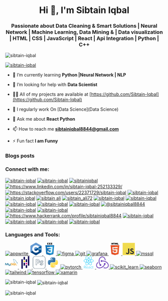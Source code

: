 <h1 align="center">Hi 👋, I'm Sibtain Iqbal</h1>
<h3 align="center">Passionate about Data Cleaning & Smart Solutions | Neural Network | Machine Learning, Data Mining & | Data visualization | HTML | CSS | JavaScript | React | Api Integration | Python | C++</h3>

<p align="left"> <img src="https://komarev.com/ghpvc/?username=sibtain-iqbal&label=Profile%20views&color=0e75b6&style=flat" alt="sibtain-iqbal" /> </p>

<p align="left"> <a href="https://github.com/ryo-ma/github-profile-trophy"><img src="https://github-profile-trophy.vercel.app/?username=sibtain-iqbal" alt="sibtain-iqbal" /></a> </p>

- 🌱 I’m currently learning **Python |Neural Network | NLP**

- 🤝 I’m looking for help with **Data Scientist**

- 👨‍💻 All of my projects are available at [https://github.com/Sibtain-Iqbal](https://github.com/Sibtain-Iqbal)

- 📝 I regularly work On [Data Science](Data Science)

- 💬 Ask me about **React Python**

- 📫 How to reach me **sibtainiqbal8844@gmail.com**

- ⚡ Fun fact **I am Funny**

### Blogs posts
<!-- BLOG-POST-LIST:START -->
<!-- BLOG-POST-LIST:END -->

<h3 align="left">Connect with me:</h3>
<p align="left">
<a href="https://codepen.io/sibtain-iqbal" target="blank"><img align="center" src="https://raw.githubusercontent.com/rahuldkjain/github-profile-readme-generator/master/src/images/icons/Social/codepen.svg" alt="sibtain-iqbal" height="30" width="40" /></a>
<a href="https://dev.to/sibtain-iqbal" target="blank"><img align="center" src="https://raw.githubusercontent.com/rahuldkjain/github-profile-readme-generator/master/src/images/icons/Social/devto.svg" alt="sibtain-iqbal" height="30" width="40" /></a>
<a href="https://twitter.com/sibtainiqbal" target="blank"><img align="center" src="https://raw.githubusercontent.com/rahuldkjain/github-profile-readme-generator/master/src/images/icons/Social/twitter.svg" alt="sibtainiqbal" height="30" width="40" /></a>
<a href="https://linkedin.com/in/https://www.linkedin.com/in/sibtain-iqbal-252133329/" target="blank"><img align="center" src="https://raw.githubusercontent.com/rahuldkjain/github-profile-readme-generator/master/src/images/icons/Social/linked-in-alt.svg" alt="https://www.linkedin.com/in/sibtain-iqbal-252133329/" height="30" width="40" /></a>
<a href="https://stackoverflow.com/users/https://stackoverflow.com/users/22371729/sibtain-iqbal" target="blank"><img align="center" src="https://raw.githubusercontent.com/rahuldkjain/github-profile-readme-generator/master/src/images/icons/Social/stack-overflow.svg" alt="https://stackoverflow.com/users/22371729/sibtain-iqbal" height="30" width="40" /></a>
<a href="https://codesandbox.com/sibtain-iqbal" target="blank"><img align="center" src="https://raw.githubusercontent.com/rahuldkjain/github-profile-readme-generator/master/src/images/icons/Social/codesandbox.svg" alt="sibtain-iqbal" height="30" width="40" /></a>
<a href="https://kaggle.com/sibtain iqbal" target="blank"><img align="center" src="https://raw.githubusercontent.com/rahuldkjain/github-profile-readme-generator/master/src/images/icons/Social/kaggle.svg" alt="sibtain iqbal" height="30" width="40" /></a>
<a href="https://fb.com/sibtain ali" target="blank"><img align="center" src="https://raw.githubusercontent.com/rahuldkjain/github-profile-readme-generator/master/src/images/icons/Social/facebook.svg" alt="sibtain ali" height="30" width="40" /></a>
<a href="https://instagram.com/sibtain_ali72" target="blank"><img align="center" src="https://raw.githubusercontent.com/rahuldkjain/github-profile-readme-generator/master/src/images/icons/Social/instagram.svg" alt="sibtain_ali72" height="30" width="40" /></a>
<a href="https://dribbble.com/sibtain-iqbal" target="blank"><img align="center" src="https://raw.githubusercontent.com/rahuldkjain/github-profile-readme-generator/master/src/images/icons/Social/dribbble.svg" alt="sibtain-iqbal" height="30" width="40" /></a>
<a href="https://www.behance.net/sibtain-iqbal" target="blank"><img align="center" src="https://raw.githubusercontent.com/rahuldkjain/github-profile-readme-generator/master/src/images/icons/Social/behance.svg" alt="sibtain-iqbal" height="30" width="40" /></a>
<a href="https://hashnode.com/sibtain-iqbal" target="blank"><img align="center" src="https://raw.githubusercontent.com/rahuldkjain/github-profile-readme-generator/master/src/images/icons/Social/hashnode.svg" alt="sibtain-iqbal" height="30" width="40" /></a>
<a href="https://www.youtube.com/c/sibtain-iqbal" target="blank"><img align="center" src="https://raw.githubusercontent.com/rahuldkjain/github-profile-readme-generator/master/src/images/icons/Social/youtube.svg" alt="sibtain-iqbal" height="30" width="40" /></a>
<a href="https://www.codechef.com/users/sibtain-iqbal" target="blank"><img align="center" src="https://cdn.jsdelivr.net/npm/simple-icons@3.1.0/icons/codechef.svg" alt="sibtain-iqbal" height="30" width="40" /></a>
<a href="https://www.hackerrank.com/@sibtainiqbal8844" target="blank"><img align="center" src="https://raw.githubusercontent.com/rahuldkjain/github-profile-readme-generator/master/src/images/icons/Social/hackerrank.svg" alt="@sibtainiqbal8844" height="30" width="40" /></a>
<a href="https://codeforces.com/profile/sibtain-iqbal" target="blank"><img align="center" src="https://raw.githubusercontent.com/rahuldkjain/github-profile-readme-generator/master/src/images/icons/Social/codeforces.svg" alt="sibtain-iqbal" height="30" width="40" /></a>
<a href="https://www.leetcode.com/sibtain-iqbal" target="blank"><img align="center" src="https://raw.githubusercontent.com/rahuldkjain/github-profile-readme-generator/master/src/images/icons/Social/leet-code.svg" alt="sibtain-iqbal" height="30" width="40" /></a>
<a href="https://www.hackerearth.com/https://www.hackerrank.com/profile/sibtainiqbal8844" target="blank"><img align="center" src="https://raw.githubusercontent.com/rahuldkjain/github-profile-readme-generator/master/src/images/icons/Social/hackerearth.svg" alt="https://www.hackerrank.com/profile/sibtainiqbal8844" height="30" width="40" /></a>
<a href="https://auth.geeksforgeeks.org/user/sibtain-iqbal" target="blank"><img align="center" src="https://raw.githubusercontent.com/rahuldkjain/github-profile-readme-generator/master/src/images/icons/Social/geeks-for-geeks.svg" alt="sibtain-iqbal" height="30" width="40" /></a>
<a href="https://www.topcoder.com/members/sibtain-iqbal" target="blank"><img align="center" src="https://raw.githubusercontent.com/rahuldkjain/github-profile-readme-generator/master/src/images/icons/Social/topcoder.svg" alt="sibtain-iqbal" height="30" width="40" /></a>
<a href="https://discord.gg/sibtain-iqbal" target="blank"><img align="center" src="https://raw.githubusercontent.com/rahuldkjain/github-profile-readme-generator/master/src/images/icons/Social/discord.svg" alt="sibtain-iqbal" height="30" width="40" /></a>
<a href="/sibtain-iqbal" target="blank"><img align="center" src="https://raw.githubusercontent.com/rahuldkjain/github-profile-readme-generator/master/src/images/icons/Social/rss.svg" alt="sibtain-iqbal" height="30" width="40" /></a>
</p>

<h3 align="left">Languages and Tools:</h3>
<p align="left"> <a href="https://appwrite.io" target="_blank" rel="noreferrer"> <img src="https://www.vectorlogo.zone/logos/appwriteio/appwriteio-icon.svg" alt="appwrite" width="40" height="40"/> </a> <a href="https://www.w3schools.com/cpp/" target="_blank" rel="noreferrer"> <img src="https://raw.githubusercontent.com/devicons/devicon/master/icons/cplusplus/cplusplus-original.svg" alt="cplusplus" width="40" height="40"/> </a> <a href="https://www.w3schools.com/css/" target="_blank" rel="noreferrer"> <img src="https://raw.githubusercontent.com/devicons/devicon/master/icons/css3/css3-original-wordmark.svg" alt="css3" width="40" height="40"/> </a> <a href="https://www.figma.com/" target="_blank" rel="noreferrer"> <img src="https://www.vectorlogo.zone/logos/figma/figma-icon.svg" alt="figma" width="40" height="40"/> </a> <a href="https://git-scm.com/" target="_blank" rel="noreferrer"> <img src="https://www.vectorlogo.zone/logos/git-scm/git-scm-icon.svg" alt="git" width="40" height="40"/> </a> <a href="https://grafana.com" target="_blank" rel="noreferrer"> <img src="https://www.vectorlogo.zone/logos/grafana/grafana-icon.svg" alt="grafana" width="40" height="40"/> </a> <a href="https://www.w3.org/html/" target="_blank" rel="noreferrer"> <img src="https://raw.githubusercontent.com/devicons/devicon/master/icons/html5/html5-original-wordmark.svg" alt="html5" width="40" height="40"/> </a> <a href="https://developer.mozilla.org/en-US/docs/Web/JavaScript" target="_blank" rel="noreferrer"> <img src="https://raw.githubusercontent.com/devicons/devicon/master/icons/javascript/javascript-original.svg" alt="javascript" width="40" height="40"/> </a> <a href="https://www.microsoft.com/en-us/sql-server" target="_blank" rel="noreferrer"> <img src="https://www.svgrepo.com/show/303229/microsoft-sql-server-logo.svg" alt="mssql" width="40" height="40"/> </a> <a href="https://www.mysql.com/" target="_blank" rel="noreferrer"> <img src="https://raw.githubusercontent.com/devicons/devicon/master/icons/mysql/mysql-original-wordmark.svg" alt="mysql" width="40" height="40"/> </a> <a href="https://pandas.pydata.org/" target="_blank" rel="noreferrer"> <img src="https://raw.githubusercontent.com/devicons/devicon/2ae2a900d2f041da66e950e4d48052658d850630/icons/pandas/pandas-original.svg" alt="pandas" width="40" height="40"/> </a> <a href="https://www.photoshop.com/en" target="_blank" rel="noreferrer"> <img src="https://raw.githubusercontent.com/devicons/devicon/master/icons/photoshop/photoshop-line.svg" alt="photoshop" width="40" height="40"/> </a> <a href="https://www.python.org" target="_blank" rel="noreferrer"> <img src="https://raw.githubusercontent.com/devicons/devicon/master/icons/python/python-original.svg" alt="python" width="40" height="40"/> </a> <a href="https://pytorch.org/" target="_blank" rel="noreferrer"> <img src="https://www.vectorlogo.zone/logos/pytorch/pytorch-icon.svg" alt="pytorch" width="40" height="40"/> </a> <a href="https://reactjs.org/" target="_blank" rel="noreferrer"> <img src="https://raw.githubusercontent.com/devicons/devicon/master/icons/react/react-original-wordmark.svg" alt="react" width="40" height="40"/> </a> <a href="https://redux.js.org" target="_blank" rel="noreferrer"> <img src="https://raw.githubusercontent.com/devicons/devicon/master/icons/redux/redux-original.svg" alt="redux" width="40" height="40"/> </a> <a href="https://scikit-learn.org/" target="_blank" rel="noreferrer"> <img src="https://upload.wikimedia.org/wikipedia/commons/0/05/Scikit_learn_logo_small.svg" alt="scikit_learn" width="40" height="40"/> </a> <a href="https://seaborn.pydata.org/" target="_blank" rel="noreferrer"> <img src="https://seaborn.pydata.org/_images/logo-mark-lightbg.svg" alt="seaborn" width="40" height="40"/> </a> <a href="https://tailwindcss.com/" target="_blank" rel="noreferrer"> <img src="https://www.vectorlogo.zone/logos/tailwindcss/tailwindcss-icon.svg" alt="tailwind" width="40" height="40"/> </a> <a href="https://www.tensorflow.org" target="_blank" rel="noreferrer"> <img src="https://www.vectorlogo.zone/logos/tensorflow/tensorflow-icon.svg" alt="tensorflow" width="40" height="40"/> </a> <a href="https://dotnet.microsoft.com/apps/xamarin" target="_blank" rel="noreferrer"> <img src="https://raw.githubusercontent.com/detain/svg-logos/780f25886640cef088af994181646db2f6b1a3f8/svg/xamarin.svg" alt="xamarin" width="40" height="40"/> </a> </p>

<p><img align="left" src="https://github-readme-stats.vercel.app/api/top-langs?username=sibtain-iqbal&show_icons=true&locale=en&layout=compact" alt="sibtain-iqbal" /></p>

<p>&nbsp;<img align="center" src="https://github-readme-stats.vercel.app/api?username=sibtain-iqbal&show_icons=true&locale=en" alt="sibtain-iqbal" /></p>

<p><img align="center" src="https://github-readme-streak-stats.herokuapp.com/?user=sibtain-iqbal&" alt="sibtain-iqbal" /></p>
